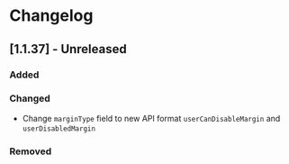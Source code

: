 # Changelog

## [1.1.37] - Unreleased
### Added

### Changed
- Change `marginType` field to new API format `userCanDisableMargin` and `userDisabledMargin` 

### Removed
